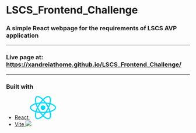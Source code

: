 # LSCS_Frontend_Challenge

### A simple React webpage for the requirements of LSCS AVP application

<hr>

### Live page at: https://xandreiathome.github.io/LSCS_Frontend_Challenge/

<hr>

### Built with

- <a href="react.dev">React <img src="src/assets/react.svg" style="width:16p;text-decoration:nonex"></a>
- <a href="vitejs.dev">Vite <img src="https://vitejs.dev/logo.svg" style="width:16px;text-decoration:none"></a>
